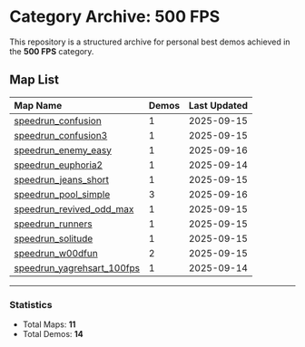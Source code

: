 # Category Archive: 500 FPS

This repository is a structured archive for personal best demos achieved in the **500 FPS** category.

## Map List

| Map Name | Demos | Last Updated |
| :--- | :---- | :--- |
| [speedrun_confusion](./speedrun_confusion) | 1 | 2025-09-15 |
| [speedrun_confusion3](./speedrun_confusion3) | 1 | 2025-09-15 |
| [speedrun_enemy_easy](./speedrun_enemy_easy) | 1 | 2025-09-16 |
| [speedrun_euphoria2](./speedrun_euphoria2) | 1 | 2025-09-14 |
| [speedrun_jeans_short](./speedrun_jeans_short) | 1 | 2025-09-15 |
| [speedrun_pool_simple](./speedrun_pool_simple) | 3 | 2025-09-16 |
| [speedrun_revived_odd_max](./speedrun_revived_odd_max) | 1 | 2025-09-15 |
| [speedrun_runners](./speedrun_runners) | 1 | 2025-09-15 |
| [speedrun_solitude](./speedrun_solitude) | 1 | 2025-09-15 |
| [speedrun_w00dfun](./speedrun_w00dfun) | 2 | 2025-09-15 |
| [speedrun_yagrehsart_100fps](./speedrun_yagrehsart_100fps) | 1 | 2025-09-14 |

---

### Statistics
- Total Maps: **11**
- Total Demos: **14**